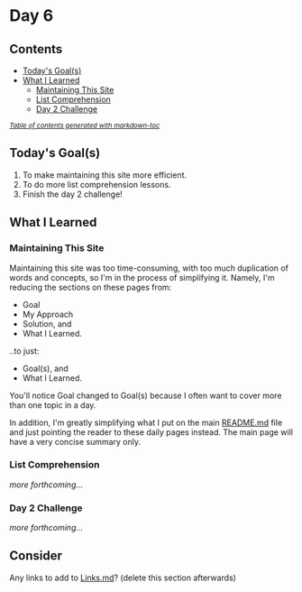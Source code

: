 # Day 6

## Contents

- [Today's Goal(s)](#today-s-goal-s-)
- [What I Learned](#what-i-learned)
  * [Maintaining This Site](#maintaining-this-site)
  * [List Comprehension](#list-comprehension)
  * [Day 2 Challenge](#day-2-challenge)

<small><i><a href='http://ecotrust-canada.github.io/markdown-toc/'>Table of contents generated with markdown-toc</a></i></small>

## Today's Goal(s)

1. To make maintaining this site more efficient.
1. To do more list comprehension lessons.
1. Finish the day 2 challenge!

## What I Learned

### Maintaining This Site

Maintaining this site was too time-consuming, with too much duplication of words and concepts, so I'm in the process of simplifying it. Namely, I'm reducing the sections on these pages from:

- Goal
- My Approach
- Solution, and
- What I Learned.

..to just:

- Goal(s), and
- What I Learned.

You'll notice Goal changed to Goal(s) because I often want to cover more than one topic in a day.

In addition, I'm greatly simplifying what I put on the main [README.md](../../README.md) file and just pointing the reader to these daily pages instead. The main page will have a very concise summary only.

### List Comprehension

*more forthcoming...*

### Day 2 Challenge

*more forthcoming...*

## Consider

Any links to add to [Links.md](..\..\Links.md)? (delete this section afterwards)

